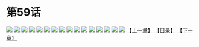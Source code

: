 # 第59话
![](https://s2.baozimh.com/scomic/yuekanshaonuyeqijun-chunquan/0/63-katr/1.jpg)
![](https://s2.baozimh.com/scomic/yuekanshaonuyeqijun-chunquan/0/63-katr/2.jpg)
![](https://s2.baozimh.com/scomic/yuekanshaonuyeqijun-chunquan/0/63-katr/3.jpg)
![](https://s2.baozimh.com/scomic/yuekanshaonuyeqijun-chunquan/0/63-katr/4.jpg)
![](https://s2.baozimh.com/scomic/yuekanshaonuyeqijun-chunquan/0/63-katr/5.jpg)
![](https://s2.baozimh.com/scomic/yuekanshaonuyeqijun-chunquan/0/63-katr/6.jpg)
![](https://s2.baozimh.com/scomic/yuekanshaonuyeqijun-chunquan/0/63-katr/7.jpg)
![](https://s2.baozimh.com/scomic/yuekanshaonuyeqijun-chunquan/0/63-katr/8.jpg)
![](https://s2.baozimh.com/scomic/yuekanshaonuyeqijun-chunquan/0/63-katr/9.jpg)
![](https://s2.baozimh.com/scomic/yuekanshaonuyeqijun-chunquan/0/63-katr/10.jpg)
![](https://s2.baozimh.com/scomic/yuekanshaonuyeqijun-chunquan/0/63-katr/11.jpg)
![](https://s2.baozimh.com/scomic/yuekanshaonuyeqijun-chunquan/0/63-katr/12.jpg)
![](https://s2.baozimh.com/scomic/yuekanshaonuyeqijun-chunquan/0/63-katr/13.jpg)
![](https://s2.baozimh.com/scomic/yuekanshaonuyeqijun-chunquan/0/63-katr/14.jpg)
![](https://s2.baozimh.com/scomic/yuekanshaonuyeqijun-chunquan/0/63-katr/15.jpg)
![](https://s2.baozimh.com/scomic/yuekanshaonuyeqijun-chunquan/0/63-katr/16.jpg)
[【上一章】](./63.md)
[【目录】](./README.md)
[【下一章】](./65.md)

